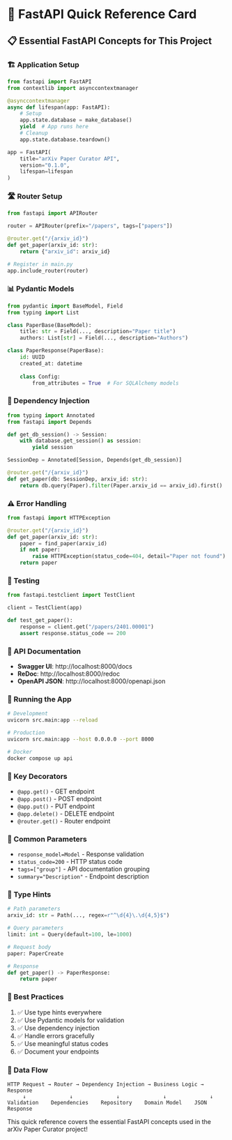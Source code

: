# 🚀 FastAPI Quick Reference Card

## 📋 Essential FastAPI Concepts for This Project

### 🏗️ Application Setup
```python
from fastapi import FastAPI
from contextlib import asynccontextmanager

@asynccontextmanager
async def lifespan(app: FastAPI):
    # Setup
    app.state.database = make_database()
    yield  # App runs here
    # Cleanup
    app.state.database.teardown()

app = FastAPI(
    title="arXiv Paper Curator API",
    version="0.1.0",
    lifespan=lifespan
)
```

### 🛣️ Router Setup
```python
from fastapi import APIRouter

router = APIRouter(prefix="/papers", tags=["papers"])

@router.get("/{arxiv_id}")
def get_paper(arxiv_id: str):
    return {"arxiv_id": arxiv_id}

# Register in main.py
app.include_router(router)
```

### 📊 Pydantic Models
```python
from pydantic import BaseModel, Field
from typing import List

class PaperBase(BaseModel):
    title: str = Field(..., description="Paper title")
    authors: List[str] = Field(..., description="Authors")

class PaperResponse(PaperBase):
    id: UUID
    created_at: datetime
    
    class Config:
        from_attributes = True  # For SQLAlchemy models
```

### 🔌 Dependency Injection
```python
from typing import Annotated
from fastapi import Depends

def get_db_session() -> Session:
    with database.get_session() as session:
        yield session

SessionDep = Annotated[Session, Depends(get_db_session)]

@router.get("/{arxiv_id}")
def get_paper(db: SessionDep, arxiv_id: str):
    return db.query(Paper).filter(Paper.arxiv_id == arxiv_id).first()
```

### ⚠️ Error Handling
```python
from fastapi import HTTPException

@router.get("/{arxiv_id}")
def get_paper(arxiv_id: str):
    paper = find_paper(arxiv_id)
    if not paper:
        raise HTTPException(status_code=404, detail="Paper not found")
    return paper
```

### 🧪 Testing
```python
from fastapi.testclient import TestClient

client = TestClient(app)

def test_get_paper():
    response = client.get("/papers/2401.00001")
    assert response.status_code == 200
```

### 📖 API Documentation
- **Swagger UI**: http://localhost:8000/docs
- **ReDoc**: http://localhost:8000/redoc
- **OpenAPI JSON**: http://localhost:8000/openapi.json

### 🚀 Running the App
```bash
# Development
uvicorn src.main:app --reload

# Production
uvicorn src.main:app --host 0.0.0.0 --port 8000

# Docker
docker compose up api
```

### 🎯 Key Decorators
- `@app.get()` - GET endpoint
- `@app.post()` - POST endpoint
- `@app.put()` - PUT endpoint
- `@app.delete()` - DELETE endpoint
- `@router.get()` - Router endpoint

### 📝 Common Parameters
- `response_model=Model` - Response validation
- `status_code=200` - HTTP status code
- `tags=["group"]` - API documentation grouping
- `summary="Description"` - Endpoint description

### 🔧 Type Hints
```python
# Path parameters
arxiv_id: str = Path(..., regex=r"^\d{4}\.\d{4,5}$")

# Query parameters
limit: int = Query(default=100, le=1000)

# Request body
paper: PaperCreate

# Response
def get_paper() -> PaperResponse:
    return paper
```

### 🎨 Best Practices
1. ✅ Use type hints everywhere
2. ✅ Use Pydantic models for validation
3. ✅ Use dependency injection
4. ✅ Handle errors gracefully
5. ✅ Use meaningful status codes
6. ✅ Document your endpoints

### 🔄 Data Flow
```
HTTP Request → Router → Dependency Injection → Business Logic → Response
     ↓              ↓              ↓              ↓              ↓
Validation    Dependencies    Repository    Domain Model    JSON Response
```

This quick reference covers the essential FastAPI concepts used in the arXiv Paper Curator project! 